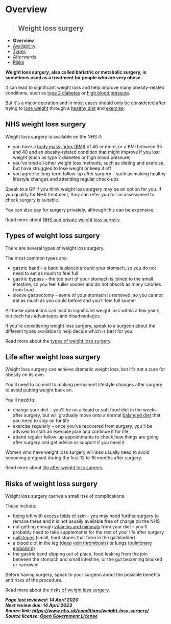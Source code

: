 <!-- weight-loss-surgery -->

# **Overview**

> ## Weight loss surgery


- **Overview**
- [Availability](weight-loss-surgery-who-can-have-it.md)
- [Types](weight-loss-surgery-types.md)
- [Afterwards](weight-loss-surgery-afterwards.md)
- [Risks](weight-loss-surgery-risks.md)

**Weight loss surgery, also called bariatric or metabolic surgery, is sometimes used as a treatment for people who are very obese.**

It can lead to significant weight loss and help improve many obesity-related conditions, such as [type 2 diabetes](type-2-diabetes.md) or [high blood pressure](high-blood-pressure-hypertension.md).

But it's a major operation and in most cases should only be considered after trying to [lose weight](https://www.nhs.uk/live-well/healthy-weight/start-the-nhs-weight-loss-plan/) through a [healthy diet](https://www.nhs.uk/live-well/eat-well/) and [exercise](https://www.nhs.uk/live-well/exercise/).

## NHS weight loss surgery

Weight loss surgery is available on the NHS if:

- you have a [body mass index (BMI)](https://www.nhs.uk/common-health-questions/lifestyle/what-is-the-body-mass-index-bmi/) of 40 or more, or a BMI between 35 and 40 and an obesity-related  condition that might improve if you lost weight (such as type 2 diabetes or high blood pressure)
- you've tried all other weight loss methods, such as dieting and exercise, but have struggled to lose weight or keep it off
- you agree to long-term follow-up after surgery – such as making healthy lifestyle changes and attending regular check-ups

Speak to a GP if you think weight loss surgery may be an option for you. If  you qualify for NHS treatment, they can refer you for an assessment to  check surgery is suitable.

You can also pay for surgery privately, although this can be expensive.

Read more about [NHS and private weight loss surgery](weight-loss-surgery-who-can-have-it.md).

## Types of weight loss surgery

There are several types of weight loss surgery.

The most common types are:

- gastric band – a band is placed around your stomach, so you do not need to eat as much to feel full
- gastric bypass – the top part of your stomach is joined to the small intestine, so you feel fuller sooner and do not absorb as many calories from food
- sleeve gastrectomy – some of your stomach is removed, so you cannot eat as much as you could before and you'll feel full sooner

All these operations can lead to significant weight loss within a few years, but each has advantages and disadvantages.

If you're considering weight loss surgery, speak to a surgeon about the  different types available to help decide which is best for you.

Read more about the [types of weight loss surgery](weight-loss-surgery/types.md).

## Life after weight loss surgery

Weight loss surgery can achieve dramatic weight loss, but it's not a cure for obesity on its own.

You'll need to commit to making permanent lifestyle changes after surgery to avoid putting weight back on.

You'll need to:

- change your diet – you'll be on a liquid or soft food diet in the weeks after surgery, but will gradually move onto a normal [balanced diet](https://www.nhs.uk/live-well/eat-well/) that you need to stay on for life
- exercise regularly – once you've recovered from surgery, you'll be advised to start an exercise plan and continue it for life
- attend regular follow-up appointments to check how things are going after surgery and get advice or support if you need it

Women who have weight loss surgery will also usually need to avoid becoming  pregnant during the first 12 to 18 months after surgery.

Read more about [life after weight loss surgery](weight-loss-surgery-afterwards.md).

## Risks of weight loss surgery

Weight loss surgery carries a small risk of complications.

These include:

- being left with excess folds of skin – you may need further surgery to remove these and it is not usually available free of charge on the NHS
- not getting enough [vitamins and minerals](vitamins-and-minerals.md) from your diet – you'll probably need to take supplements for the rest of your life after surgery
- [gallstones](gallstones.md) (small, hard stones that form in the gallbladder)
- a blood clot in the leg ([deep vein thrombosis](deep-vein-thrombosis-dvt.md)) or lungs ([pulmonary embolism](pulmonary-embolism.md))
- the gastric band slipping out of place, food leaking from the join between  the stomach and small intestine, or the gut becoming blocked or narrowed

Before having surgery, speak to your surgeon about the possible benefits and risks of the procedure.

Read more about the [risks of weight loss surgery](weight-loss-surgery-risks.md).

***Page last reviewed: 14 April 2020  
Next review due: 14 April 2023  
Source link: <https://www.nhs.uk/conditions/weight-loss-surgery/>  
Source license: [Open Government License](http://www.nationalarchives.gov.uk/doc/open-government-licence/version/3/)***
